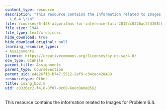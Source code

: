 ```yaml
---
content_type: resource
description: "This resource contains the information related to Images for Problem\
  \ 6.4.\r\n"
file: /courses/6-438-algorithms-for-inference-fall-2014/c0326ac2f4168f078c606a8c8a0e8562_ising_bp2.m
file_size: 1944
file_type: text/x-objcsrc
hide_download: true
hide_download_original: null
learning_resource_types:
- Assignments
license: https://creativecommons.org/licenses/by-nc-sa/4.0/
ocw_type: OCWFile
parent_title: Assignments
parent_type: CourseSection
parent_uid: e4e26ff3-b747-5512-2af9-c34cec428488
resourcetype: Other
title: ising_bp2.m
uid: c0326ac2-f416-8f07-8c60-6a8c8a0e8562
---
```

This resource contains the information related to Images for Problem 6.4.
